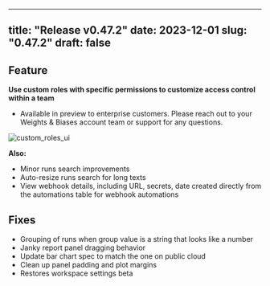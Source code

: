
---
title: "Release v0.47.2"
date: 2023-12-01
slug: "0.47.2"
draft: false
---

## Feature

**Use custom roles with specific permissions to customize access control within a team**
* Available in preview to enterprise customers. Please reach out to your Weights & Biases account team or support for any questions.

![custom_roles_ui](custom_roles_ui.png)

**Also:**

* Minor runs search improvements
* Auto-resize runs search for long texts
* View webhook details, including URL, secrets, date created directly from the automations table for webhook automations

## Fixes

* Grouping of runs when group value is a string that looks like a number
* Janky report panel dragging behavior
* Update bar chart spec to match the one on public cloud
* Clean up panel padding and plot margins
* Restores workspace settings beta
